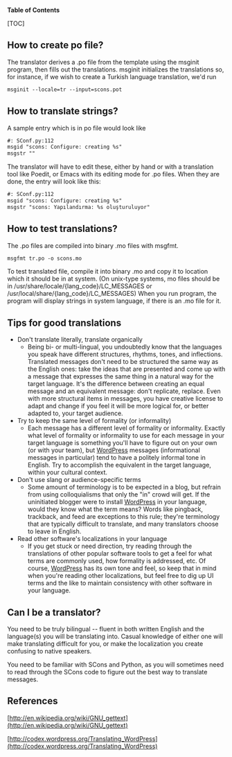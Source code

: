 **Table of Contents**

[TOC]


## How to create po file?

The translator derives a .po file from the template using the msginit program, then fills out the translations. msginit initializes the translations so, for instance, if we wish to create a Turkish language translation, we'd run 


```txt
msginit --locale=tr --input=scons.pot
```

## How to translate strings?

A sample entry which is in po file would look like 


```txt
#: SConf.py:112
msgid "scons: Configure: creating %s"
msgstr ""
```
The translator will have to edit these, either by hand or with a translation tool like Poedit, or Emacs with its editing mode for .po files. When they are done, the entry will look like this: 


```txt
#: SConf.py:112
msgid "scons: Configure: creating %s"
msgstr "scons: Yapılandırma: %s oluşturuluyor"
```

## How to test translations?

The .po files are compiled into binary .mo files with msgfmt. 


```txt
msgfmt tr.po -o scons.mo
```
To test translated file, compile it into binary .mo and copy it to location which it should be in at system. (On unix-type systems, mo files should be in /usr/share/locale/{lang_code}/LC_MESSAGES or /usr/local/share/{lang_code}/LC_MESSAGES) When you run program, the program will display strings in system language, if there is an .mo file for it. 


## Tips for good translations

* Don't translate literally, translate organically 
  * Being bi- or multi-lingual, you undoubtedly know that the languages you speak have different structures, rhythms, tones, and inflections. Translated messages don't need to be structured the same way as the English ones: take the ideas that are presented and come up with a message that expresses the same thing in a natural way for the target language. It's the difference between creating an equal message and an equivalent message: don't replicate, replace. Even with more structural items in messages, you have creative license to adapt and change if you feel it will be more logical for, or better adapted to, your target audience. 
* Try to keep the same level of formality (or informality) 
  * Each message has a different level of formality or informality. Exactly what level of formality or informality to use for each message in your target language is something you'll have to figure out on your own (or with your team), but [WordPress](WordPress) messages (informational messages in particular) tend to have a politely informal tone in English. Try to accomplish the equivalent in the target language, within your cultural context. 
* Don't use slang or audience-specific terms 
  * Some amount of terminology is to be expected in a blog, but refrain from using colloquialisms that only the "in" crowd will get. If the uninitiated blogger were to install [WordPress](WordPress) in your language, would they know what the term means? Words like pingback, trackback, and feed are exceptions to this rule; they're terminology that are typically difficult to translate, and many translators choose to leave in English. 
* Read other software's localizations in your language 
  * If you get stuck or need direction, try reading through the translations of other popular software tools to get a feel for what terms are commonly used, how formality is addressed, etc. Of course, [WordPress](WordPress) has its own tone and feel, so keep that in mind when you're reading other localizations, but feel free to dig up UI terms and the like to maintain consistency with other software in your language. 

## Can I be a translator?

You need to be truly bilingual -- fluent in both written English and the language(s) you will be translating into. Casual knowledge of either one will make translating difficult for you, or make the localization you create confusing to native speakers. 

You need to be familiar with SCons and Python, as you will sometimes need to read through the SCons code to figure out the best way to translate messages. 


## References

[http://en.wikipedia.org/wiki/GNU_gettext](http://en.wikipedia.org/wiki/GNU_gettext) 

[http://codex.wordpress.org/Translating_WordPress](http://codex.wordpress.org/Translating_WordPress) 
